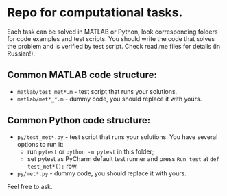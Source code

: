 # Repo for computational tasks.

Each task can be solved in MATLAB or Python, look corresponding folders for code examples and test scripts.
You should write the code that solves the problem and is verified by test script. Check read.me files for details (in Russian!).

## Common MATLAB code structure:
* `matlab/test_met*.m` - test script that runs your solutions.
* `matlab/met*_*.m` - dummy code, you should replace it with yours.

## Common Python code structure:
* `py/test_met*.py` - test script that runs your solutions. You have several options to run it:
  - run `pytest` or `python -m pytest` in this folder;
  - set pytest as PyCharm default test runner and press `Run test` at `def test_met*():` row.
* `py/met*.py` - dummy code, you should replace it with yours.

Feel free to ask.
